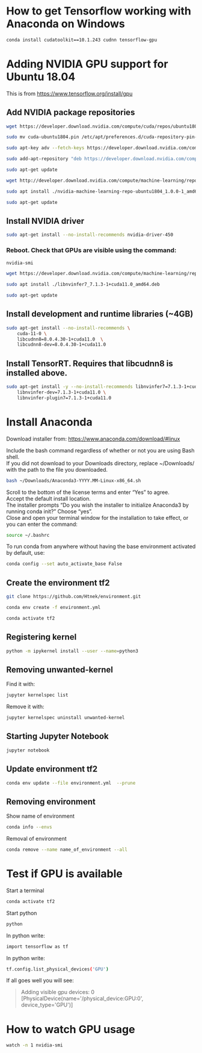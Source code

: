 # How to get Tensorflow working with Anaconda on Windows
```bash
conda install cudatoolkit==10.1.243 cudnn tensorflow-gpu
```
# Adding NVIDIA GPU support for Ubuntu 18.04
This is from https://www.tensorflow.org/install/gpu

## Add NVIDIA package repositories
```bash
wget https://developer.download.nvidia.com/compute/cuda/repos/ubuntu1804/x86_64/cuda-ubuntu1804.pin
```
```bash
sudo mv cuda-ubuntu1804.pin /etc/apt/preferences.d/cuda-repository-pin-600
```
```bash
sudo apt-key adv --fetch-keys https://developer.download.nvidia.com/compute/cuda/repos/ubuntu1804/x86_64/7fa2af80.pub
```
```bash
sudo add-apt-repository "deb https://developer.download.nvidia.com/compute/cuda/repos/ubuntu1804/x86_64/ /"
```
```bash
sudo apt-get update
```
```bash
wget http://developer.download.nvidia.com/compute/machine-learning/repos/ubuntu1804/x86_64/nvidia-machine-learning-repo-ubuntu1804_1.0.0-1_amd64.deb
```
```bash
sudo apt install ./nvidia-machine-learning-repo-ubuntu1804_1.0.0-1_amd64.deb
```
```bash
sudo apt-get update
```
## Install NVIDIA driver
```bash
sudo apt-get install --no-install-recommends nvidia-driver-450
```
### Reboot. Check that GPUs are visible using the command:
```bash
nvidia-smi
```
```bash
wget https://developer.download.nvidia.com/compute/machine-learning/repos/ubuntu1804/x86_64/libnvinfer7_7.1.3-1+cuda11.0_amd64.deb
```
```bash
sudo apt install ./libnvinfer7_7.1.3-1+cuda11.0_amd64.deb
```
```bash
sudo apt-get update
```
## Install development and runtime libraries (~4GB)
```bash
sudo apt-get install --no-install-recommends \
    cuda-11-0 \
    libcudnn8=8.0.4.30-1+cuda11.0  \
    libcudnn8-dev=8.0.4.30-1+cuda11.0
```

## Install TensorRT. Requires that libcudnn8 is installed above.
```bash
sudo apt-get install -y --no-install-recommends libnvinfer7=7.1.3-1+cuda11.0 \
    libnvinfer-dev=7.1.3-1+cuda11.0 \
    libnvinfer-plugin7=7.1.3-1+cuda11.0
```
# Install Anaconda
Download installer from:
https://www.anaconda.com/download/#linux

Include the bash command regardless of whether or not you are using Bash shell.  
If you did not download to your Downloads directory, replace ~/Downloads/ with the path to the file you downloaded.
```bash
bash ~/Downloads/Anaconda3-YYYY.MM-Linux-x86_64.sh
```
Scroll to the bottom of the license terms and enter “Yes” to agree.  
Accept the default install location.  
The installer prompts “Do you wish the installer to initialize Anaconda3 by running conda init?” Choose “yes”.  
Close and open your terminal window for the installation to take effect, or you can enter the command:
```bash
source ~/.bashrc
```
To run conda from anywhere without having the base environment activated by default, use:
```bash
conda config --set auto_activate_base False
```
## Create the environment tf2
```bash
git clone https://github.com/Htnek/environment.git
```
```bash
conda env create -f environment.yml
```
```bash
conda activate tf2
```
## Registering kernel
```bash
python -m ipykernel install --user --name=python3
```
## Removing unwanted-kernel
Find it with:
```bash
jupyter kernelspec list
```
Remove it with:
```bash
jupyter kernelspec uninstall unwanted-kernel
```
## Starting Jupyter Notebook
```bash
jupyter notebook
```
## Update environment tf2
```bash
conda env update --file environment.yml  --prune
```
## Removing environment
Show name of environment
```bash
conda info --envs
```
Removal of environment
```bash
conda remove --name name_of_environment --all
```

# Test if GPU is available
Start a terminal
```bash
conda activate tf2
```
Start python
```bash
python
```
In python write:
```bash
import tensorflow as tf
```
In python write:
```bash
tf.config.list_physical_devices('GPU')
```
If all goes well you will see:   
  
>Adding visible gpu devices: 0  
>[PhysicalDevice(name='/physical_device:GPU:0', device_type='GPU')]  

# How to watch GPU usage
```bash
watch -n 1 nvidia-smi
```
